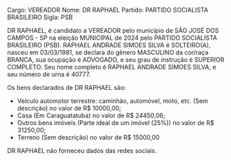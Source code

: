 Cargo: VEREADOR
Nome: DR RAPHAEL
Partido: PARTIDO SOCIALISTA BRASILEIRO
Sigla: PSB

DR RAPHAEL, é candidato a VEREADOR pelo município de SÃO JOSÉ DOS CAMPOS - SP na eleição MUNICIPAL de 2024 pelo PARTIDO SOCIALISTA BRASILEIRO (PSB).
RAPHAEL ANDRADE SIMOES SILVA é SOLTEIRO(A), nasceu em 03/03/1981, se declara do gênero MASCULINO da cor/raça BRANCA, sua ocupação é ADVOGADO, e seu grau de instrução é SUPERIOR COMPLETO.
Seu nome completo é RAPHAEL ANDRADE SIMOES SILVA, e seu número de urna é 40777.

Os bens declarados de DR RAPHAEL são: 
- Veículo automotor terrestre: caminhão, automóvel, moto, etc. (Sem descrição) no valor de R$ 10000,00;
- Casa (Em Caraguatatuba) no valor de R$ 24450,06;
- Outros bens imóveis (Parte ideal de um imóvel (25%)) no valor de R$ 31250,00;
- Terreno (Sem descrição) no valor de R$ 15000,00

DR RAPHAEL não forneceu dados das redes sociais.